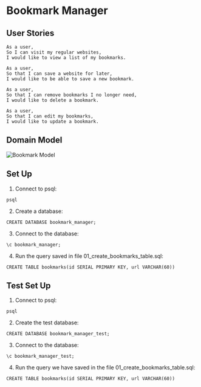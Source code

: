 # Bookmark Manager

## User Stories

```
As a user,
So I can visit my regular websites,
I would like to view a list of my bookmarks.
```
```
As a user,
So that I can save a website for later,
I would like to be able to save a new bookmark.
```
```
As a user,
So that I can remove bookmarks I no longer need,
I would like to delete a bookmark.
```
```
As a user,
So that I can edit my bookmarks,
I would like to update a bookmark.
```

## Domain Model

![Bookmark Model](https://i.imgur.com/B05akBC.png)

## Set Up

1. Connect to psql:
```
psql
```
2. Create a database:
```
CREATE DATABASE bookmark_manager;
```
3. Connect to the database:
```
\c bookmark_manager;
```
4. Run the query saved in file 01_create_bookmarks_table.sql:
```
CREATE TABLE bookmarks(id SERIAL PRIMARY KEY, url VARCHAR(60))
```

## Test Set Up

1. Connect to psql:
```
psql
```
2. Create the test database:
```
CREATE DATABASE bookmark_manager_test;
```
3. Connect to the database:
```
\c bookmark_manager_test;
```
4. Run the query we have saved in the file 01_create_bookmarks_table.sql:
```
CREATE TABLE bookmarks(id SERIAL PRIMARY KEY, url VARCHAR(60))
```